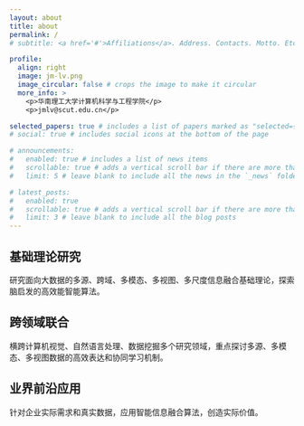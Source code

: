 ```yaml
---
layout: about
title: about
permalink: /
# subtitle: <a href='#'>Affiliations</a>. Address. Contacts. Motto. Etc.

profile:
  align: right
  image: jm-lv.png
  image_circular: false # crops the image to make it circular
  more_info: >
    <p>华南理工大学计算机科学与工程学院</p>
    <p>jmlv@scut.edu.cn</p>

selected_papers: true # includes a list of papers marked as "selected={true}"
# social: true # includes social icons at the bottom of the page

# announcements:
#   enabled: true # includes a list of news items
#   scrollable: true # adds a vertical scroll bar if there are more than 3 news items
#   limit: 5 # leave blank to include all the news in the `_news` folder

# latest_posts:
#   enabled: true
#   scrollable: true # adds a vertical scroll bar if there are more than 3 new posts items
#   limit: 3 # leave blank to include all the blog posts
---
```


## 基础理论研究
研究面向大数据的多源、跨域、多模态、多视图、多尺度信息融合基础理论，探索脑启发的高效能智能算法。

## 跨领域联合
横跨计算机视觉、自然语言处理、数据挖掘多个研究领域，重点探讨多源、多模态、多视图数据的高效表达和协同学习机制。

## 业界前沿应用
针对企业实际需求和真实数据，应用智能信息融合算法，创造实际价值。